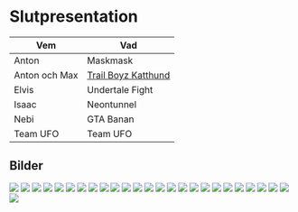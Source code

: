 # Slutpresentation

Vem          |Vad
-------------|---------------
Anton        |Maskmask
Anton och Max|[Trail Boyz Katthund](anton_och_max/README.md)
Elvis        |Undertale Fight
Isaac        |Neontunnel
Nebi         |GTA Banan
Team UFO     |Team UFO

## Bilder

![](IMG_7172.JPEG)
![](IMG_7173.JPEG)
![](IMG_7174.JPEG)
![](IMG_7175.JPEG)
![](IMG_7177.JPEG)
![](IMG_7179.JPEG)
![](IMG_7180.JPEG)
![](IMG_7182.JPEG)
![](IMG_7183.JPEG)
![](IMG_7184.JPEG)
![](IMG_7185.JPEG)
![](IMG_7186.JPEG)
![](IMG_7187.JPEG)
![](IMG_7188.JPEG)
![](IMG_7189.JPEG)
![](IMG_7190.JPEG)
![](IMG_7191.JPEG)
![](IMG_7193.JPEG)
![](IMG_7196.JPEG)
![](IMG_7197.JPEG)
![](IMG_7198.JPEG)
![](IMG_7199.JPEG)
![](IMG_7202.JPEG)
![](IMG_7203.JPEG)
![](IMG_7206.JPEG)
![](IMG_7207.JPEG)
